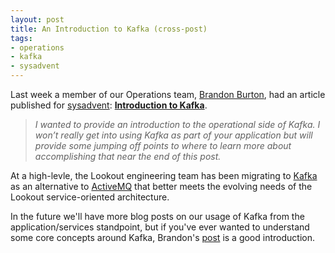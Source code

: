 ```yaml
---
layout: post
title: An Introduction to Kafka (cross-post)
tags:
- operations
- kafka
- sysadvent
---
```


Last week a member of our Operations team, [Brandon
Burton](https://twitter.com/solarce/), had an article published for
[sysadvent](http://sysadvent.blogspot.com): **[Introduction to
Kafka](http://sysadvent.blogspot.com/2014/12/day-4-introduction-to-kafka.html)**.

> *I wanted to provide an introduction to the operational side of Kafka. I won’t
> really get into using Kafka as part of your application but will provide some
> jumping off points to where to learn more about accomplishing that near the
> end of this post.*

At a high-levle, the Lookout engineering team has been migrating to
[Kafka](http://kafka.apache.org) as an alternative to
[ActiveMQ](http://activemq.apache.org/) that better meets the evolving needs of
the Lookout service-oriented architecture.

In the future we'll have more blog posts on our usage of Kafka from the
application/services standpoint, but if you've ever wanted to understand some
core concepts around Kafka, Brandon's
[post](http://sysadvent.blogspot.com/2014/12/day-4-introduction-to-kafka.html)
is a good introduction.
